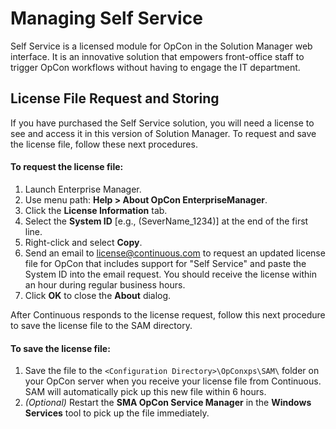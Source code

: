 # Managing Self Service

Self Service is a licensed module for OpCon in the Solution Manager web interface. It is an innovative solution that empowers front-office staff to trigger OpCon workflows without having to engage the IT department.

## License File Request and Storing

If you have purchased the Self Service solution, you will need a license to see and access it in this version of Solution Manager. To request and save the license file, follow these next procedures.

#### To request the license file:

1. Launch Enterprise Manager.
2. Use menu path: **Help \> About OpCon EnterpriseManager**.
3. Click the **License Information** tab.
4. Select the **System ID** \[e.g., (SeverName_1234)\] at the end of the first line.
5. Right-click and select **Copy**.
6. Send an email to <license@continuous.com> to request an updated license file for OpCon that includes support for "Self Service" and paste the System ID into the email request. You should receive the license within an hour during regular business hours.
7. Click **OK** to close the **About** dialog.

After Continuous responds to the license request, follow this next procedure to save the license file to the SAM directory.

#### To save the license file:

1. Save the file to the ```<Configuration Directory>\OpConxps\SAM\``` folder on your OpCon server when you receive your license file from Continuous. SAM will automatically pick up this new file within 6 hours.
2. _(Optional)_ Restart the **SMA OpCon Service Manager** in the **Windows Services** tool to pick up the file immediately.
